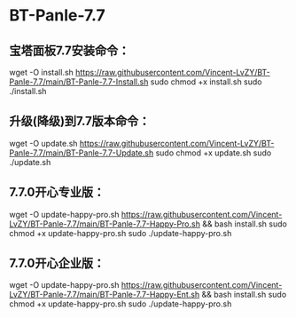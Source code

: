 # BT-Panle-7.7
## 宝塔面板7.7安装命令：
wget -O install.sh https://raw.githubusercontent.com/Vincent-LvZY/BT-Panle-7.7/main/BT-Panle-7.7-Install.sh
sudo chmod +x install.sh
sudo ./install.sh

## 升级(降级)到7.7版本命令：
wget -O update.sh https://raw.githubusercontent.com/Vincent-LvZY/BT-Panle-7.7/main/BT-Panle-7.7-Update.sh
sudo chmod +x update.sh
sudo ./update.sh

## 7.7.0开心专业版：
wget -O update-happy-pro.sh https://raw.githubusercontent.com/Vincent-LvZY/BT-Panle-7.7/main/BT-Panle-7.7-Happy-Pro.sh && bash install.sh
sudo chmod +x update-happy-pro.sh
sudo ./update-happy-pro.sh

## 7.7.0开心企业版：

wget -O update-happy-pro.sh https://raw.githubusercontent.com/Vincent-LvZY/BT-Panle-7.7/main/BT-Panle-7.7-Happy-Ent.sh && bash install.sh
sudo chmod +x update-happy-pro.sh
sudo ./update-happy-pro.sh
